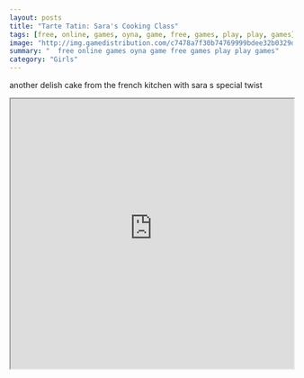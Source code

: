 ```yaml
---
layout: posts
title: "Tarte Tatin: Sara's Cooking Class"
tags: [free, online, games, oyna, game, free, games, play, play, games]
image: "http://img.gamedistribution.com/c7478a7f30b74769999bdee32b0329d7.jpg"
summary: "  free online games oyna game free games play play games"
category: "Girls"
---
```


another delish cake from the french kitchen with sara s special twist

<iframe width="100%" height="480px;" src="http://flash.gamedistribution.com?game=c7478a7f30b74769999bdee32b0329d7"></iframe>